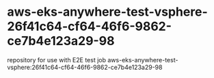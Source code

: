# aws-eks-anywhere-test-vsphere-26f41c64-cf64-46f6-9862-ce7b4e123a29-98
repository for use with E2E test job aws-eks-anywhere-test-vsphere:26f41c64-cf64-46f6-9862-ce7b4e123a29-98
